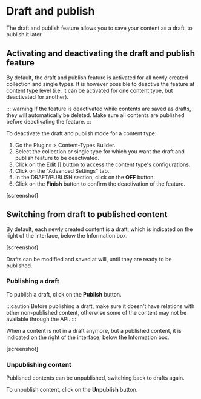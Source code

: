 # Draft and publish

The draft and publish feature allows you to save your content as a draft, to publish it later.

## Activating and deactivating the draft and publish feature

By default, the draft and publish feature is activated for all newly created collection and single types. It is however possible to deactive the feature at content type level (i.e. it can be activated for one content type, but deactivated for another).

::: warning
If the feature is deactivated while contents are saved as drafts, they will automatically be deleted. Make sure all contents are published before deactivating the feature.
:::

To deactivate the draft and publish mode for a content type:

1. Go the Plugins > Content-Types Builder.
2. Select the collection or single type for which you want the draft and publish feature to be deactivated.
3. Click on the Edit [] button to access the content type's configurations.
4. Click on the "Advanced Settings" tab.
5. In the DRAFT/PUBLISH section, click on the **OFF** button.
6. Click on the **Finish** button to confirm the deactivation of the feature.

[screenshot]

## Switching from draft to published content

By default, each newly created content is a draft, which is indicated on the right of the interface, below the Information box.

[screenshot]

Drafts can be modified and saved at will, until they are ready to be published.

### Publishing a draft

To publish a draft, click on the **Publish** button.

:::caution
Before publishing a draft, make sure it doesn't have relations with other non-published content, otherwise some of the content may not be available through the API.
:::

When a content is not in a draft anymore, but a published content, it is indicated on the right of the interface, below the Information box.

[screenshot]

### Unpublishing content

Published contents can be unpublished, switching back to drafts again.

To unpublish content, click on the **Unpublish** button.